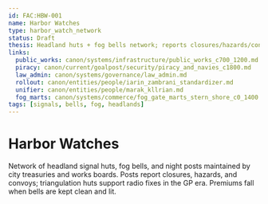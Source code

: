 ```yaml
---
id: FAC:HBW-001
name: Harbor Watches
type: harbor_watch_network
status: Draft
thesis: Headland huts + fog bells network; reports closures/hazards/convoys; GP-era triangulation huts support radio fixes; clean bells lower premia.
links:
  public_works: canon/systems/infrastructure/public_works_c700_1200.md
  piracy: canon/current/goalpost/security/piracy_and_navies_c1800.md
  law_admin: canon/systems/governance/law_admin.md
  rollout: canon/entities/people/iarin_zambrani_standardizer.md
  unifier: canon/entities/people/marak_kllrian.md
  fog_marts: canon/systems/commerce/fog_gate_marts_stern_shore_c0_1400.md
tags: [signals, bells, fog, headlands]
---
```


# Harbor Watches

Network of headland signal huts, fog bells, and night posts maintained by city treasuries and works boards. Posts report closures, hazards, and convoys; triangulation huts support radio fixes in the GP era. Premiums fall when bells are kept clean and lit.
